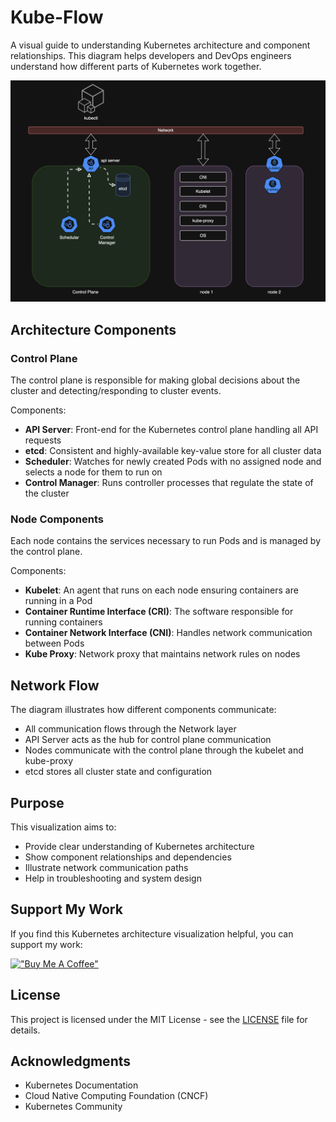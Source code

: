 # Kube-Flow

A visual guide to understanding Kubernetes architecture and component relationships. This diagram helps developers and DevOps engineers understand how different parts of Kubernetes work together.

![Kubernetes Architecture Flow Diagram](./image.png)

## Architecture Components

### Control Plane
The control plane is responsible for making global decisions about the cluster and detecting/responding to cluster events.

Components:
- **API Server**: Front-end for the Kubernetes control plane handling all API requests
- **etcd**: Consistent and highly-available key-value store for all cluster data
- **Scheduler**: Watches for newly created Pods with no assigned node and selects a node for them to run on
- **Control Manager**: Runs controller processes that regulate the state of the cluster

### Node Components
Each node contains the services necessary to run Pods and is managed by the control plane.

Components:
- **Kubelet**: An agent that runs on each node ensuring containers are running in a Pod
- **Container Runtime Interface (CRI)**: The software responsible for running containers
- **Container Network Interface (CNI)**: Handles network communication between Pods
- **Kube Proxy**: Network proxy that maintains network rules on nodes

## Network Flow
The diagram illustrates how different components communicate:
- All communication flows through the Network layer
- API Server acts as the hub for control plane communication
- Nodes communicate with the control plane through the kubelet and kube-proxy
- etcd stores all cluster state and configuration

## Purpose

This visualization aims to:
- Provide clear understanding of Kubernetes architecture
- Show component relationships and dependencies
- Illustrate network communication paths
- Help in troubleshooting and system design

## Support My Work

If you find this Kubernetes architecture visualization helpful, you can support my work:

[!["Buy Me A Coffee"](https://www.buymeacoffee.com/assets/img/custom_images/orange_img.png)](https://www.buymeacoffee.com/akash_dk)

## License

This project is licensed under the MIT License - see the [LICENSE](LICENSE) file for details.

## Acknowledgments

- Kubernetes Documentation
- Cloud Native Computing Foundation (CNCF)
- Kubernetes Community

